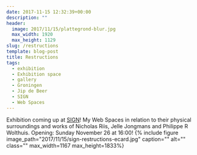 ```yaml
---
date: 2017-11-15 12:32:39+00:00
description: ""
header:
  image: 2017/11/15/plattegrond-blur.jpg
  max_width: 1920
  max_height: 1129
slug: /restructions
template: blog-post
title: Restructions
tags:
  - exhibition
  - Exhibition space
  - gallery
  - Groningen
  - Jip de Beer
  - SIGN
  - Web Spaces
---
```


Exhibition coming up at [SIGN](http://sign2.nl)! My Web Spaces in relation to their physical surroundings and works of Nicholas Riis, Jelle Jongmans and Philippe R Wolthuis. Opening: Sunday November 26 at 16:00!
{% include figure image_path="2017/11/15/sign-restructions-ecard.jpg" caption="" alt="" class="" max_width=1167 max_height=1833%}
